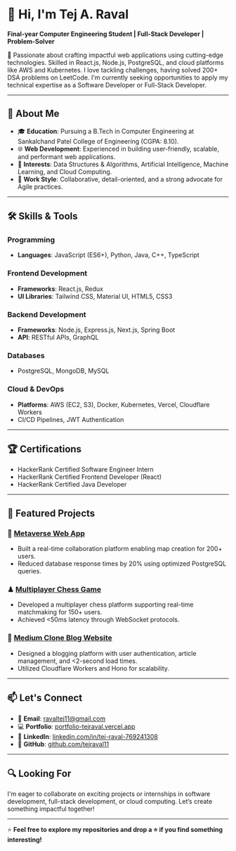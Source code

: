 # 👋 Hi, I'm Tej A. Raval

**Final-year Computer Engineering Student | Full-Stack Developer | Problem-Solver**

🚀 Passionate about crafting impactful web applications using cutting-edge technologies. Skilled in React.js, Node.js, PostgreSQL, and cloud platforms like AWS and Kubernetes. I love tackling challenges, having solved 200+ DSA problems on LeetCode. I'm currently seeking opportunities to apply my technical expertise as a Software Developer or Full-Stack Developer.

---

## 🌟 About Me

- 🎓 **Education**: Pursuing a B.Tech in Computer Engineering at Sankalchand Patel College of Engineering (CGPA: 8.10).
- 🌐 **Web Development**: Experienced in building user-friendly, scalable, and performant web applications.
- 🤖 **Interests**: Data Structures & Algorithms, Artificial Intelligence, Machine Learning, and Cloud Computing.
- 💼 **Work Style**: Collaborative, detail-oriented, and a strong advocate for Agile practices.

---

## 🛠️ Skills & Tools

### Programming
- **Languages**: JavaScript (ES6+), Python, Java, C++, TypeScript

### Frontend Development
- **Frameworks**: React.js, Redux
- **UI Libraries**: Tailwind CSS, Material UI, HTML5, CSS3

### Backend Development
- **Frameworks**: Node.js, Express.js, Next.js, Spring Boot
- **API**: RESTful APIs, GraphQL

### Databases
- PostgreSQL, MongoDB, MySQL

### Cloud & DevOps
- **Platforms**: AWS (EC2, S3), Docker, Kubernetes, Vercel, Cloudflare Workers
- CI/CD Pipelines, JWT Authentication

---

## 🏆 Certifications
- HackerRank Certified Software Engineer Intern
- HackerRank Certified Frontend Developer (React)
- HackerRank Certified Java Developer

---

## 📂 Featured Projects

### 🌌 [Metaverse Web App](https://github.com/tejraval11/metaverse-app)
- Built a real-time collaboration platform enabling map creation for 200+ users.
- Reduced database response times by 20% using optimized PostgreSQL queries.

### ♟ [Multiplayer Chess Game](https://github.com/tejraval11/multiplayer-chess)
- Developed a multiplayer chess platform supporting real-time matchmaking for 150+ users.
- Achieved <50ms latency through WebSocket protocols.

### 📝 [Medium Clone Blog Website](https://github.com/tejraval11/medium-clone)
- Designed a blogging platform with user authentication, article management, and <2-second load times.
- Utilized Cloudflare Workers and Hono for scalability.

---

## 📫 Let's Connect
- 📧 **Email**: [ravaltej11@gmail.com](mailto:ravaltej11@gmail.com)
- 💻 **Portfolio**: [portfolio-tejraval.vercel.app](https://portfolio-tejraval.vercel.app/)
- 👔 **LinkedIn**: [linkedin.com/in/tej-raval-769241308](https://www.linkedin.com/in/tej-raval-769241308/)
- 🐙 **GitHub**: [github.com/tejraval11](https://github.com/tejraval11)

---

## 🔍 Looking For
I'm eager to collaborate on exciting projects or internships in software development, full-stack development, or cloud computing. Let’s create something impactful together!

---
⭐️ **Feel free to explore my repositories and drop a ⭐️ if you find something interesting!**
